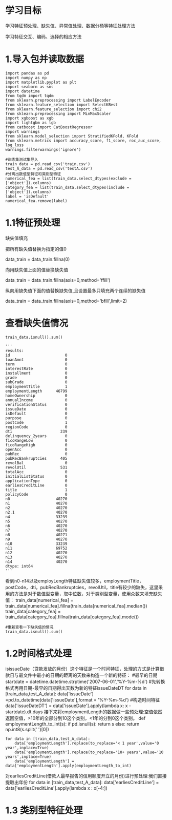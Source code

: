 # 学习目标
学习特征预处理、缺失值、异常值处理、数据分桶等特征处理方法

学习特征交互、编码、选择的相应方法
# 1.导入包并读取数据
	import pandas as pd
	import numpy as np
	import matplotlib.pyplot as plt
	import seaborn as sns
	import datetime
	from tqdm import tqdm
	from sklearn.preprocessing import LabelEncoder
	from sklearn.feature_selection import SelectKBest
	from sklearn.feature_selection import chi2
	from sklearn.preprocessing import MinMaxScaler
	import xgboost as xgb
	import lightgbm as lgb
	from catboost import CatBoostRegressor
	import warnings
	from sklearn.model_selection import StratifiedKFold, KFold
	from sklearn.metrics import accuracy_score, f1_score, roc_auc_score, log_loss
	warnings.filterwarnings('ignore')

	#训练集测试集导入
	train_data = pd.read_csv('train.csv')
	test_A_data = pd.read_csv('testA.csv')
	#分离出数值型特征和类别型特征
	numerical_fea = list(train_data.select_dtypes(exclude = ['object']).columns)
	category_fea = list(train_data.select_dtypes(include = ['object']).columns)
	label = 'isDefault'
	numerical_fea.remove(label)
# 1.1特征预处理
缺失值填充

把所有缺失值替换为指定的值0

data_train = data_train.fillna(0)

向用缺失值上面的值替换缺失值

data_train = data_train.fillna(axis=0,method='ffill')

纵向用缺失值下面的值替换缺失值,且设置最多只填充两个连续的缺失值

data_train = data_train.fillna(axis=0,method='bfill',limit=2)

# 查看缺失值情况
	train_data.isnull().sum()

	'''
	results:
	id                        0
	loanAmnt                  0
	term                      0
	interestRate              0
	installment               0
	grade                     0
	subGrade                  0
	employmentTitle           1
	employmentLength      46799
	homeOwnership             0
	annualIncome              0
	verificationStatus        0
	issueDate                 0
	isDefault                 0
	purpose                   0
	postCode                  1
	regionCode                0
	dti                     239
	delinquency_2years        0
	ficoRangeLow              0
	ficoRangeHigh             0
	openAcc                   0
	pubRec                    0
	pubRecBankruptcies      405
	revolBal                  0
	revolUtil               531
	totalAcc                  0
	initialListStatus         0
	applicationType           0
	earliesCreditLine         0
	title                     1
	policyCode                0
	n0                    40270
	n1                    40270
	n2                    40270
	n2.1                  40270
	n4                    33239
	n5                    40270
	n6                    40270
	n7                    40270
	n8                    40271
	n9                    40270
	n10                   33239
	n11                   69752
	n12                   40270
	n13                   40270
	n14                   40270
	dtype: int64
	'''
看到n0-n14以及employLength特征缺失值较多，employmentTitle，postCode，dti，pubRecBankruptcies，revolUtil，title有较少的缺失，这里采用的方法是对于数值型变量，取中位数，对于类别型变量，使用众数来填充缺失值：
	train_data[numerical_fea] = train_data[numerical_fea].fillna(train_data[numerical_fea].median())
	train_data[category_fea] = train_data[category_fea].fillna(train_data[category_fea].mode())

	#重新查看一下缺失值的情况
	train_data.isnull().sum()
# 1.2时间格式处理
isissueDate（贷款发放的月份）这个特征是一个时间特征，处理的方式是计算借款日与最文件中最小的日期的距离的天数来构造一个新的特征：
	#最早的日期
	startdate = datetime.datetime.strptime('2007-06-01','%Y-%m-%d')
	#先转换格式再用日期-最早的日期得出天数为新的特征issueDateDT
	for data in [train_data,test_A_data]:
		data['issueDate'] =pd.to_datetime(data['issueDate'],format = '%Y-%m-%d')
		#构造时间特征
		data['issueDateDT'] = data['issueDate'].apply(lambda x: x - startdate).dt.days
接下来将employmentLength的数据做一些预处理:空值依然返回空值，>10年的全部分到10这个类别，<1年的分到0这个类别。
	def employmentLength_to_int(s):
		if pd.isnull(s):
			return s
		else:
			return np.int8(s.split(' ')[0])

	for data in [train_data,test_A_data]:
		data['employmentLength'].replace(to_replace='< 1 year',value='0 year',inplace=True)
		data['employmentLength'].replace(to_replace='10+ years',value='10 years',inplace=True)
		data['employmentLength'] = data['employmentLength'].apply(employmentLength_to_int)
对earliesCreditLine(借款人最早报告的信用额度开立的月份)进行预处理:我们直接提取出年份
	for data in [train_data,test_A_data]:
		data['earliesCreditLine'] = data['earliesCreditLine'].apply(lambda x : x[-4:])
# 1.3 类别型特征处理




















